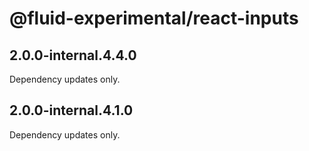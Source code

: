 # @fluid-experimental/react-inputs

## 2.0.0-internal.4.4.0

Dependency updates only.

## 2.0.0-internal.4.1.0

Dependency updates only.

